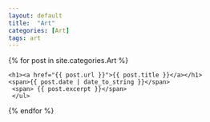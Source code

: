```yaml
---
layout: default
title:  "Art"
categories: [Art]
tags: art
---
```


<div class="correction">

  {% for post in site.categories.Art %}

    <h1><a href="{{ post.url }}">{{ post.title }}</a></h1>
    <span>{{ post.date | date_to_string }}</span>
     <span> {{ post.excerpt }}</span>
     </ul>
    
  {% endfor %}

</div>